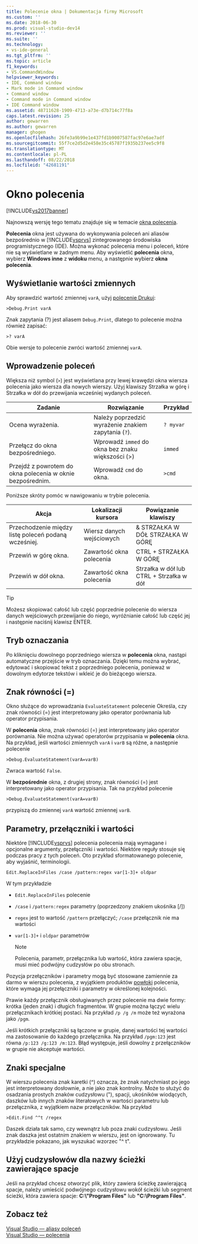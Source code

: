 ```yaml
---
title: Polecenie okna | Dokumentacja firmy Microsoft
ms.custom: ''
ms.date: 2018-06-30
ms.prod: visual-studio-dev14
ms.reviewer: ''
ms.suite: ''
ms.technology:
- vs-ide-general
ms.tgt_pltfrm: ''
ms.topic: article
f1_keywords:
- VS.CommandWindow
helpviewer_keywords:
- IDE, Command window
- Mark mode in Command window
- Command window
- Command mode in Command window
- IDE Command window
ms.assetid: 48711628-1909-4713-a73e-d7b714c77f8a
caps.latest.revision: 25
author: gewarren
ms.author: gewarren
manager: ghogen
ms.openlocfilehash: 26fe3a9b99e1e437fd1b9007587fac97e6ae7adf
ms.sourcegitcommit: 55f7ce2d5d2e458e35c45787f1935b237ee5c9f8
ms.translationtype: MT
ms.contentlocale: pl-PL
ms.lasthandoff: 08/22/2018
ms.locfileid: "42681191"
---
```

# <a name="command-window"></a>Okno polecenia
[!INCLUDE[vs2017banner](../../includes/vs2017banner.md)]

Najnowszą wersję tego tematu znajduje się w temacie [okna polecenia](https://docs.microsoft.com/visualstudio/ide/reference/command-window).  
  
  
**Polecenia** okna jest używana do wykonywania poleceń ani aliasów bezpośrednio w [!INCLUDE[vsprvs](../../includes/vsprvs-md.md)] zintegrowanego środowiska programistycznego (IDE). Można wykonać polecenia menu i poleceń, które nie są wyświetlane w żadnym menu. Aby wyświetlić **polecenia** okna, wybierz **Windows inne** z **widoku** menu, a następnie wybierz **okna polecenia**.  
  
## <a name="displaying-the-values-of-variables"></a>Wyświetlanie wartości zmiennych  
 Aby sprawdzić wartość zmiennej `varA`, użyj [polecenie Drukuj](../../ide/reference/print-command.md):  
  
```  
>Debug.Print varA  
```  
  
 Znak zapytania (?) jest aliasem `Debug.Print`, dlatego to polecenie można również zapisać:  
  
```  
>? varA  
```  
  
 Obie wersje to polecenie zwróci wartość zmiennej `varA`.  
  
## <a name="entering-commands"></a>Wprowadzenie poleceń  
 Większa niż symbol (`>`) jest wyświetlana przy lewej krawędzi okna wiersza polecenia jako wiersza dla nowych wierszy. Użyj klawiszy Strzałka w górę i Strzałka w dół do przewijania wcześniej wydanych poleceń.  
  
|Zadanie|Rozwiązanie|Przykład|  
|----------|--------------|-------------|  
|Ocena wyrażenia.|Należy poprzedzić wyrażenie znakiem zapytania (`?`).|`? myvar`|  
|Przełącz do okna bezpośredniego.|Wprowadź `immed` do okna bez znaku większości (>)|`immed`|  
|Przejdź z powrotem do okna polecenia w oknie bezpośrednim.|Wprowadź `cmd` do okna.|`>cmd`|  
  
 Poniższe skróty pomóc w nawigowaniu w trybie polecenia.  
  
|Akcja|Lokalizacji kursora|Powiązanie klawiszy|  
|------------|---------------------|----------------|  
|Przechodzenie między listę poleceń podaną wcześniej.|Wiersz danych wejściowych|&AMP; STRZAŁKA W DÓŁ STRZAŁKA W GÓRĘ|  
|Przewiń w górę okna.|Zawartość okna polecenia|CTRL + STRZAŁKA W GÓRĘ|  
|Przewiń w dół okna.|Zawartość okna polecenia|Strzałka w dół lub CTRL + Strzałka w dół|  
  
> [!TIP]
>  Możesz skopiować całość lub część poprzednie polecenie do wiersza danych wejściowych przewijanie do niego, wyróżnianie całość lub część jej i następnie naciśnij klawisz ENTER.  
  
## <a name="mark-mode"></a>Tryb oznaczania  
 Po kliknięciu dowolnego poprzedniego wiersza w **polecenia** okna, nastąpi automatyczne przejście w tryb oznaczania. Dzięki temu można wybrać, edytować i skopiować tekst z poprzedniego polecenia, ponieważ w dowolnym edytorze tekstów i wkleić je do bieżącego wiersza.  
  
## <a name="the-equals--sign"></a>Znak równości (=)  
 Okno służące do wprowadzania `EvaluateStatement` polecenie Określa, czy znak równości (=) jest interpretowany jako operator porównania lub operator przypisania.  
  
 W **polecenia** okna, znak równości (=) jest interpretowany jako operator porównania. Nie można używać operatorów przypisania w **polecenia** okna. Na przykład, jeśli wartości zmiennych `varA` i `varB` są różne, a następnie polecenie  
  
```  
>Debug.EvaluateStatement(varA=varB)  
```  
  
 Zwraca wartość `False`.  
  
 W **bezpośrednie** okna, z drugiej strony, znak równości (=) jest interpretowany jako operator przypisania. Tak na przykład polecenie  
  
```  
>Debug.EvaluateStatement(varA=varB)  
```  
  
 przypiszą do zmiennej `varA` wartość zmiennej `varB`.  
  
## <a name="parameters-switches-and-values"></a>Parametry, przełączniki i wartości  
 Niektóre [!INCLUDE[vsprvs](../../includes/vsprvs-md.md)] polecenia polecenia mają wymagane i opcjonalne argumenty, przełączniki i wartości. Niektóre reguły stosuje się podczas pracy z tych poleceń. Oto przykład sformatowanego polecenie, aby wyjaśnić, terminologii.  
  
```  
Edit.ReplaceInFiles /case /pattern:regex var[1-3]+ oldpar   
```  
  
 W tym przykładzie  
  
-   `Edit.ReplaceInFiles` polecenie  
  
-   `/case` i `/pattern:regex` parametry (poprzedzony znakiem ukośnika [/])  
  
-   `regex` jest to wartość `/pattern` przełączyć; `/case` przełącznik nie ma wartości  
  
-   `var[1-3]+` i `oldpar` parametrów  
  
    > [!NOTE]
    >  Polecenia, parametr, przełącznika lub wartość, która zawiera spacje, musi mieć podwójny cudzysłów po obu stronach.  
  
 Pozycja przełączników i parametry mogą być stosowane zamiennie za darmo w wierszu polecenia, z wyjątkiem produktów [powłoki](../../ide/reference/shell-command.md) polecenia, które wymaga jej przełączniki i parametry w określonej kolejności.  
  
 Prawie każdy przełącznik obsługiwanych przez polecenie ma dwie formy: krótka (jeden znak) i długich fragmentów. W grupie można łączyć wielu przełącznikach krótkiej postaci. Na przykład `/p /g /m` może też wyrażona jako `/pgm`.  
  
 Jeśli krótkich przełączniki są łączone w grupie, danej wartości tej wartości ma zastosowanie do każdego przełącznika. Na przykład `/pgm:123` jest równa `/p:123 /g:123 /m:123`. Błąd występuje, jeśli dowolny z przełączników w grupie nie akceptuje wartości.  
  
## <a name="escape-characters"></a>Znaki specjalne  
 W wierszu polecenia znak karetki (^) oznacza, że znak natychmiast po jego jest interpretowany dosłownie, a nie jako znak kontrolny. Może to służyć do osadzania prostych znaków cudzysłowu ("), spacji, ukośników wiodących, daszków lub innych znaków literałowych w wartości parametru lub przełącznika, z wyjątkiem nazw przełączników. Na przykład  
  
```  
>Edit.Find ^^t /regex  
```  
  
 Daszek działa tak samo, czy wewnątrz lub poza znaki cudzysłowu. Jeśli znak daszka jest ostatnim znakiem w wierszu, jest on ignorowany. Tu przykładzie pokazano, jak wyszukać wzorzec "^ t".  
  
## <a name="use-quotes-for-path-names-with-spaces"></a>Użyj cudzysłowów dla nazwy ścieżki zawierające spacje  
 Jeśli na przykład chcesz otworzyć plik, który zawiera ścieżkę zawierającą spacje, należy umieścić podwójnego cudzysłowu wokół ścieżki lub segment ścieżki, która zawiera spacje: **C:\\"Program Files"** lub **"C:\Program Files"**.  
  
## <a name="see-also"></a>Zobacz też  
 [Visual Studio — aliasy poleceń](../../ide/reference/visual-studio-command-aliases.md)   
 [Visual Studio — polecenia](../../ide/reference/visual-studio-commands.md)



